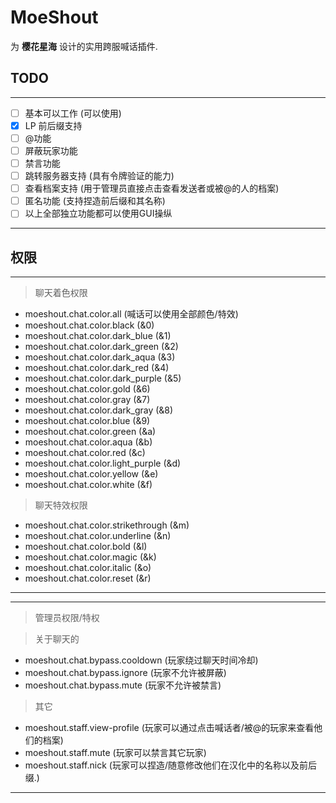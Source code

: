 # MoeShout
为 **樱花星海** 设计的实用跨服喊话插件.


## TODO

---

 - [ ] 基本可以工作 (可以使用)
 - [x] LP 前后缀支持
 - [ ] @功能
 - [ ] 屏蔽玩家功能
 - [ ] 禁言功能
 - [ ] 跳转服务器支持 (具有令牌验证的能力)
 - [ ] 查看档案支持 (用于管理员直接点击查看发送者或被@的人的档案)
 - [ ] 匿名功能 (支持捏造前后缀和其名称)
 - [ ] 以上全部独立功能都可以使用GUI操纵

---

## 权限

---

> 聊天着色权限
 - moeshout.chat.color.all (喊话可以使用全部颜色/特效)
 - moeshout.chat.color.black (&0)
 - moeshout.chat.color.dark_blue (&1)
 - moeshout.chat.color.dark_green (&2)
 - moeshout.chat.color.dark_aqua (&3)
 - moeshout.chat.color.dark_red (&4)
 - moeshout.chat.color.dark_purple (&5)
 - moeshout.chat.color.gold (&6)
 - moeshout.chat.color.gray (&7)
 - moeshout.chat.color.dark_gray (&8)
 - moeshout.chat.color.blue (&9)
 - moeshout.chat.color.green (&a)
 - moeshout.chat.color.aqua (&b)
 - moeshout.chat.color.red (&c)
 - moeshout.chat.color.light_purple (&d)
 - moeshout.chat.color.yellow (&e)
 - moeshout.chat.color.white (&f)
> 聊天特效权限
- moeshout.chat.color.strikethrough (&m)
- moeshout.chat.color.underline (&n)
- moeshout.chat.color.bold (&l)
- moeshout.chat.color.magic (&k)
- moeshout.chat.color.italic (&o)
- moeshout.chat.color.reset (&r)

---

---
> 管理员权限/特权

> 关于聊天的
 - moeshout.chat.bypass.cooldown (玩家绕过聊天时间冷却)
 - moeshout.chat.bypass.ignore (玩家不允许被屏蔽)
 - moeshout.chat.bypass.mute (玩家不允许被禁言)

> 其它
 - moeshout.staff.view-profile (玩家可以通过点击喊话者/被@的玩家来查看他们的档案)
 - moeshout.staff.mute (玩家可以禁言其它玩家)
 - moeshout.staff.nick (玩家可以捏造/随意修改他们在汉化中的名称以及前后缀.)

---
